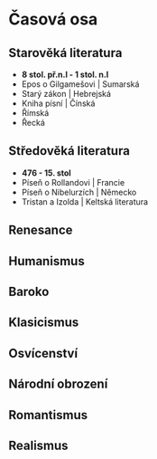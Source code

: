 # Časová osa

## Starověká literatura

- **8 stol. př.n.l - 1 stol. n.l**
- Epos o Gilgamešovi | Sumarská
- Starý zákon | Hebrejská
- Kniha písní | Čínská
- Římská
- Řecká

## Středověká literatura

- **476 - 15. stol**
- Píseň o Rollandovi | Francie
- Píseň o Nibelurzích | Německo
- Tristan a Izolda | Keltská literatura

## Renesance

## Humanismus

## Baroko

## Klasicismus

## Osvícenství

## Národní obrození

## Romantismus

## Realismus
